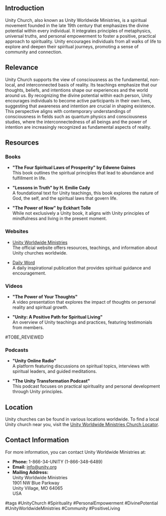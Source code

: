 ## Introduction
Unity Church, also known as Unity Worldwide Ministries, is a spiritual movement founded in the late 19th century that emphasizes the divine potential within every individual. It integrates principles of metaphysics, universal truths, and personal empowerment to foster a positive, practical approach to spirituality. Unity encourages individuals from all walks of life to explore and deepen their spiritual journeys, promoting a sense of community and connection.

## Relevance
Unity Church supports the view of consciousness as the fundamental, non-local, and interconnected basis of reality. Its teachings emphasize that our thoughts, beliefs, and intentions shape our experiences and the world around us. By recognizing the divine potential within each person, Unity encourages individuals to become active participants in their own lives, suggesting that awareness and intention are crucial in shaping existence. This perspective aligns with contemporary understandings of consciousness in fields such as quantum physics and consciousness studies, where the interconnectedness of all beings and the power of intention are increasingly recognized as fundamental aspects of reality.

## Resources

### Books
- **"The Four Spiritual Laws of Prosperity" by Edwene Gaines**  
  This book outlines the spiritual principles that lead to abundance and fulfillment in life.
  
- **"Lessons in Truth" by H. Emilie Cady**  
  A foundational text for Unity teachings, this book explores the nature of God, the self, and the spiritual laws that govern life.

- **"The Power of Now" by Eckhart Tolle**  
  While not exclusively a Unity book, it aligns with Unity principles of mindfulness and living in the present moment.

### Websites
- [Unity Worldwide Ministries](https://www.unity.org)  
  The official website offers resources, teachings, and information about Unity churches worldwide.

- [Daily Word](https://www.dailyword.com)  
  A daily inspirational publication that provides spiritual guidance and encouragement.

### Videos
- **"The Power of Your Thoughts"**  
  A video presentation that explores the impact of thoughts on personal reality and spiritual growth.

- **"Unity: A Positive Path for Spiritual Living"**  
  An overview of Unity teachings and practices, featuring testimonials from members.

#TOBE_REVIEWED
### Podcasts
- **"Unity Online Radio"**  
  A platform featuring discussions on spiritual topics, interviews with spiritual leaders, and guided meditations.

- **"The Unity Transformation Podcast"**  
  This podcast focuses on practical spirituality and personal development through Unity principles.

## Location
Unity churches can be found in various locations worldwide. To find a local Unity church near you, visit the [Unity Worldwide Ministries Church Locator](https://www.unity.org/church-locator).

## Contact Information
For more information, you can contact Unity Worldwide Ministries at:

- **Phone:** 1-866-34-UNITY (1-866-348-6489)
- **Email:** info@unity.org
- **Mailing Address:**  
  Unity Worldwide Ministries  
  1901 NW Blue Parkway  
  Unity Village, MO 64065  
  USA

#tags 
#UnityChurch #Spirituality #PersonalEmpowerment #DivinePotential #UnityWorldwideMinistries #Community #PositiveLiving
